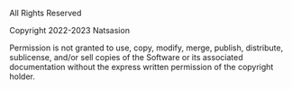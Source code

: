 All Rights Reserved

Copyright 2022-2023 Natsasion

Permission is not granted to use, copy, modify, merge, publish, distribute, sublicense, and/or sell copies of the Software or its associated documentation without the express written permission of the copyright holder.
